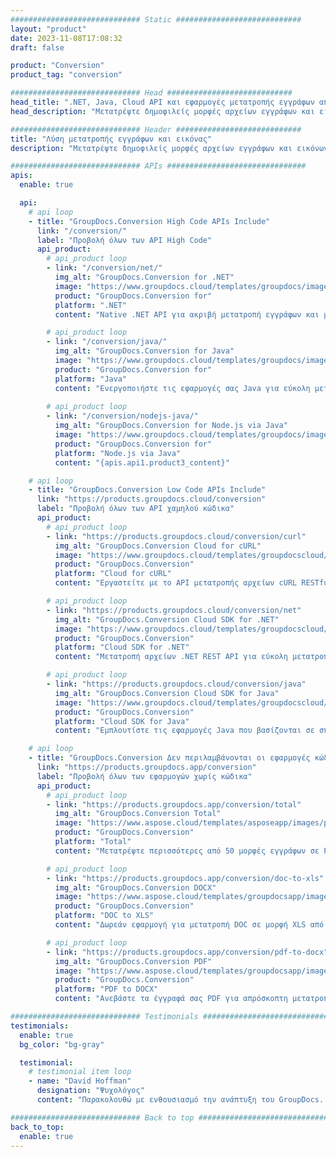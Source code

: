 ```yaml
---
############################# Static ############################
layout: "product"
date: 2023-11-08T17:08:32
draft: false

product: "Conversion"
product_tag: "conversion"

############################# Head ############################
head_title: ".NET, Java, Cloud API και εφαρμογές μετατροπής εγγράφων από το GroupDocs"
head_description: "Μετατρέψτε δημοφιλείς μορφές αρχείων εγγράφων και εικόνων σε οποιαδήποτε πλατφόρμα με λύσεις που βασίζονται σε εφαρμογές και api."

############################# Header ############################
title: "Λύση μετατροπής εγγράφων και εικόνας"
description: "Μετατρέψτε δημοφιλείς μορφές αρχείων εγγράφων και εικόνων σε οποιαδήποτε πλατφόρμα με λύσεις που βασίζονται σε εφαρμογές και api."

############################# APIs ###############################
apis:
  enable: true

  api:
    # api loop
    - title: "GroupDocs.Conversion High Code APIs Include"
      link: "/conversion/"
      label: "Προβολή όλων των API High Code"
      api_product:
        # api_product loop
        - link: "/conversion/net/"
          img_alt: "GroupDocs.Conversion for .NET"
          image: "https://www.groupdocs.cloud/templates/groupdocs/images/product-logos/groupdocs-conversion-net.png"
          product: "GroupDocs.Conversion for"
          platform: ".NET"
          content: "Native .NET API για ακριβή μετατροπή εγγράφων και μορφών αρχείων εικόνας σε οποιονδήποτε τύπο εφαρμογής .NET. Υποστηρίζει την προσθήκη υδατογραφημάτων εικόνας κατά τη μετατροπή."

        # api_product loop
        - link: "/conversion/java/"
          img_alt: "GroupDocs.Conversion for Java"
          image: "https://www.groupdocs.cloud/templates/groupdocs/images/product-logos/groupdocs-conversion-java.png"
          product: "GroupDocs.Conversion for"
          platform: "Java"
          content: "Ενεργοποιήστε τις εφαρμογές σας Java για εύκολη μετατροπή μεταξύ όλων των τυποποιημένων μορφών εγγράφων του κλάδου, συμπεριλαμβανομένων των Microsoft Office, PDF, HTML, εικόνων και πολλών άλλων."
          
        # api_product loop
        - link: "/conversion/nodejs-java/"
          img_alt: "GroupDocs.Conversion for Node.js via Java"
          image: "https://www.groupdocs.cloud/templates/groupdocs/images/product-logos/groupdocs-conversion-nodejs-java.png"
          product: "GroupDocs.Conversion for"
          platform: "Node.js via Java"
          content: "{apis.api1.product3_content}"

    # api loop
    - title: "GroupDocs.Conversion Low Code APIs Include"
      link: "https://products.groupdocs.cloud/conversion"
      label: "Προβολή όλων των API χαμηλού κώδικα"
      api_product:
        # api_product loop
        - link: "https://products.groupdocs.cloud/conversion/curl"
          img_alt: "GroupDocs.Conversion Cloud for cURL"
          image: "https://www.groupdocs.cloud/templates/groupdocscloud/images/sdk/272x272/groupdocs_conversion-for-curl.png"
          product: "GroupDocs.Conversion"
          platform: "Cloud for cURL"
          content: "Εργαστείτε με το API μετατροπής αρχείων cURL RESTful για να μετατρέψετε εύκολα Microsoft Office, PDF, Email, Project, HTML και άλλες κοινές μορφές αρχείων στις εφαρμογές σας."

        # api_product loop
        - link: "https://products.groupdocs.cloud/conversion/net"
          img_alt: "GroupDocs.Conversion Cloud SDK for .NET"
          image: "https://www.groupdocs.cloud/templates/groupdocscloud/images/sdk/272x272/groupdocs_conversion-for-net.png"
          product: "GroupDocs.Conversion"
          platform: "Cloud SDK for .NET"
          content: "Μετατροπή αρχείων .NET REST API για εύκολη μετατροπή Microsoft Office, PDF, Email, Project, HTML και άλλες κοινές μορφές αρχείων σε οποιαδήποτε πλατφόρμα χρησιμοποιώντας το Cloud SDK."

        # api_product loop
        - link: "https://products.groupdocs.cloud/conversion/java"
          img_alt: "GroupDocs.Conversion Cloud SDK for Java"
          image: "https://www.groupdocs.cloud/templates/groupdocscloud/images/sdk/272x272/groupdocs_conversion-for-java.png"
          product: "GroupDocs.Conversion"
          platform: "Cloud SDK for Java"
          content: "Εμπλουτίστε τις εφαρμογές Java που βασίζονται σε σύννεφο με προηγμένες δυνατότητες μετατροπής εγγράφων σε οποιαδήποτε πλατφόρμα που μπορεί να καλέσει REST API."

    # api loop
    - title: "GroupDocs.Conversion Δεν περιλαμβάνονται οι εφαρμογές κώδικα"
      link: "https://products.groupdocs.app/conversion"
      label: "Προβολή όλων των εφαρμογών χωρίς κώδικα"
      api_product:
        # api_product loop
        - link: "https://products.groupdocs.app/conversion/total"
          img_alt: "GroupDocs.Conversion Total"
          image: "https://www.aspose.cloud/templates/asposeapp/images/products/logo/aspose_conversion-app.png"
          product: "GroupDocs.Conversion"
          platform: "Total"
          content: "Μετατρέψτε περισσότερες από 50 μορφές εγγράφων σε PDF, XLSX, DOCX, XPS, HTML και άλλα."

        # api_product loop
        - link: "https://products.groupdocs.app/conversion/doc-to-xls"
          img_alt: "GroupDocs.Conversion DOCX"
          image: "https://www.aspose.cloud/templates/groupdocsapp/images/products/logo/groupdocs_words-app.png"
          product: "GroupDocs.Conversion"
          platform: "DOC to XLS"
          content: "Δωρεάν εφαρμογή για μετατροπή DOC σε μορφή XLS από οποιοδήποτε πρόγραμμα περιήγησης ιστού."

        # api_product loop
        - link: "https://products.groupdocs.app/conversion/pdf-to-docx"
          img_alt: "GroupDocs.Conversion PDF"
          image: "https://www.aspose.cloud/templates/groupdocsapp/images/products/logo/groupdocs_pdf-app.png"
          product: "GroupDocs.Conversion"
          platform: "PDF to DOCX"
          content: "Ανεβάστε τα έγγραφά σας PDF για απρόσκοπτη μετατροπή σε μορφή Word (DOCX)."

############################# Testimonials ###############################
testimonials:
  enable: true
  bg_color: "bg-gray"

  testimonial:
    # testimonial item loop
    - name: "David Hoffman"
      designation: "Ψυχολόγος"
      content: "Παρακολουθώ με ενθουσιασμό την ανάπτυξη του GroupDocs. Η ανταπόκριση της πλήρους ομάδας σας με έχει βοηθήσει πολύ, όταν μιλάω με κάποιον στο GroupDocs μπορώ να εγγυηθώ ότι κάποιος ακούει και κάνει πράγματα να συμβαίνουν."

############################# Back to top ###############################
back_to_top:
  enable: true
---
```

